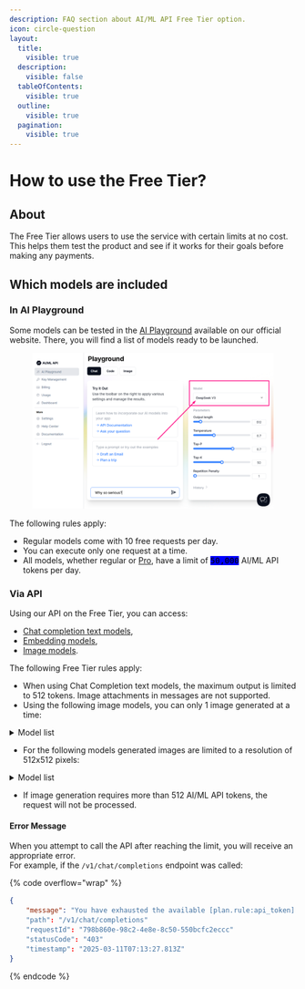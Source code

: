 ```yaml
---
description: FAQ section about AI/ML API Free Tier option.
icon: circle-question
layout:
  title:
    visible: true
  description:
    visible: false
  tableOfContents:
    visible: true
  outline:
    visible: true
  pagination:
    visible: true
---
```


# How to use the Free Tier?

## About

The Free Tier allows users to use the service with certain limits at no cost. This helps them test the product and see if it works for their goals before making any payments.

## Which models are included

### **In AI Playground**

Some models can be tested in the [AI Playground](https://aimlapi.com/app/) available on our official website. There, you will find a list of models ready to be launched.&#x20;

<div data-full-width="false"><figure><img src="../.gitbook/assets/Screenshot_2.png" alt=""><figcaption></figcaption></figure></div>



The following rules apply:

* Regular models come with 10 free requests per day.
* You can execute only one request at a time.
* All models, whether regular or [Pro](pro-models.md), have a limit of <kbd><mark style="background-color:blue;">50,000<mark style="background-color:blue;"></kbd> AI/ML API tokens per day.

### **Via API**

Using our API on the Free Tier, you can access:

* [Chat completion text models](../api-references/model-database.md#text-models-llm),
* [Embedding models](../api-references/model-database.md#embedding-models),
* [Image models](../api-references/model-database.md#image-models).

The following Free Tier rules apply:

* When using Chat Completion text models, the maximum output is limited to 512 tokens. Image attachments in messages are not supported.
* Using the following image models, you can only 1 image generated at a time:

<details>

<summary>Model list</summary>

* [flux/schnell ](../api-references/image-models/Black-Forest-Labs/flux-schnell.md)
* [flux-pro](../api-references/image-models/Black-Forest-Labs/flux-pro.md)&#x20;
* [flux-pro/v1.1 ](../api-references/image-models/Black-Forest-Labs/flux-pro.md)
* [flux-pro/v1.1-ultra](../api-references/image-models/Black-Forest-Labs/flux-pro-v1.1-ultra.md)
* [flux/dev](../api-references/image-models/Black-Forest-Labs/flux-dev.md)
* [flux/dev/image-to-image](../api-references/image-models/Black-Forest-Labs/flux-dev-image-to-image.md)
* [flux-realism](../api-references/image-models/Black-Forest-Labs/flux-realism.md)
* [stable-diffusion-v3-medium ](../api-references/image-models/Stability-AI/stable-diffusion-v3-medium.md)
* [stable-diffusion-v35-large](../api-references/image-models/Stability-AI/stable-diffusion-v35-large.md)
* [recraft-v3](../api-references/image-models/RecraftAI/recraft-v3.md)

</details>

* For the following models generated images are limited to a resolution of 512x512 pixels:

<details>

<summary>Model list</summary>

* [dall-e-2](../api-references/image-models/OpenAI/dall-e-2.md)
* [dall-e-3](../api-references/image-models/OpenAI/dall-e-3.md)
* [stabilityai/stable-diffusion-xl-base-1.0](../api-references/image-models/Stability-AI/stable-diffusion-xl-base-1.0.md)

</details>

* If image generation requires more than 512 AI/ML API tokens, the request will not be processed.

#### Error Message

When you attempt to call the API after reaching the limit, you will receive an appropriate error. \
For example, if the `/v1/chat/completions` endpoint was called:

{% code overflow="wrap" %}
```json
{
    "message": "You have exhausted the available [plan.rule:api_token] resource limit. Update your payment method to continue using the service. For more information please visit https://aimlapi.com/app/billing"
    "path": "/v1/chat/completions"
    "requestId": "798b860e-98c2-4e8e-8c50-550bcfc2eccc"
    "statusCode": "403"
    "timestamp": "2025-03-11T07:13:27.813Z"
}
```
{% endcode %}
